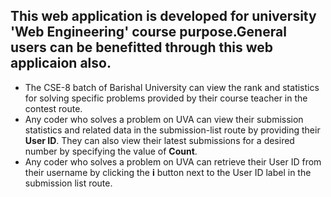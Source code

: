 ## This web application is developed for university 'Web Engineering' course purpose.General users can be benefitted through this web applicaion also.
   - The CSE-8 batch of Barishal University can view the rank and statistics for solving specific problems provided by their course teacher in the contest route.
   - Any coder who solves a problem on UVA can view their submission statistics and related data in the submission-list route by providing their **User ID**. They can also view their latest submissions for a desired number by specifying the value of **Count**.
   - Any coder who solves a problem on UVA can retrieve their User ID from their username by clicking the **i** button next to the User ID label in the submission list route.
